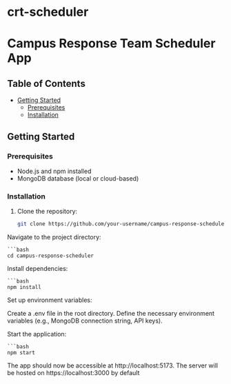# crt-scheduler
# Campus Response Team Scheduler App



## Table of Contents

- [Getting Started](#getting-started)
  - [Prerequisites](#prerequisites)
  - [Installation](#installation)


## Getting Started

### Prerequisites

- Node.js and npm installed
- MongoDB database (local or cloud-based)

### Installation

1. Clone the repository:

   ```bash
   git clone https://github.com/your-username/campus-response-scheduler.git

Navigate to the project directory:
    
    ```bash
    cd campus-response-scheduler

Install dependencies:
    
    ```bash
    npm install

Set up environment variables:

Create a .env file in the root directory.
Define the necessary environment variables (e.g., MongoDB connection string, API keys).

Start the application:
    
    ```bash
    npm start

The app should now be accessible at http://localhost:5173. 
The server will be hosted on https://localhost:3000 by default




